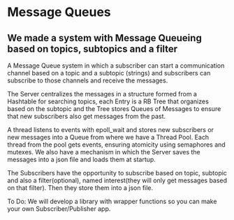 # Message Queues 

## We made a system with Message Queueing based on topics, subtopics and a filter 

   A Message Queue system in which a subscriber can start a communication channel based on a topic and a subtopic (strings) and subscribers can subscribe to those channels and receive the messages.

   The Server centralizes the messages in a structure formed from a Hashtable for searching topics, each Entry is a RB Tree that organizes based on the subtopic and the Tree stores Queues of Messages to ensure that new subscribers also get messages from the past. 
   
   A thread listens to events with epoll_wait and stores new subscribers or new messages into a Queue from where we have a Thread Pool. Each thread from the pool gets events, ensuring atomicity using semaphores and mutexes. 
   We also have a mechanism in which the Server saves the messages into a json file and loads them at startup. 

   The Subscribers have the opportunity to subscribe based on topic, subtopic and also a filter(optional), named interest(they will only get messages based on that filter). Then they store them into a json file. 

   To Do: We will develop a library with wrapper functions so you can make your own Subscriber/Publisher app. 
  


